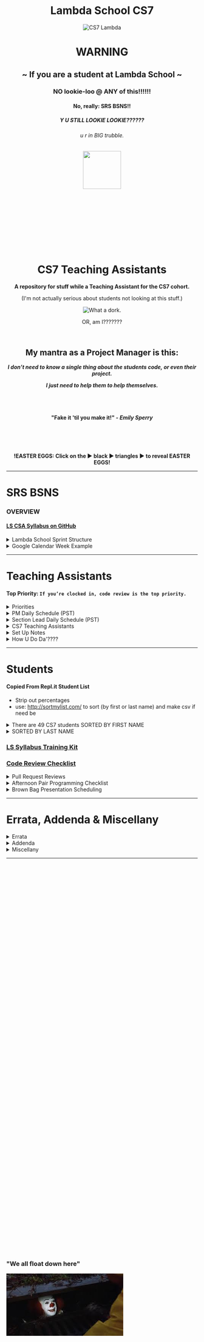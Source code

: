 <div align="center">
  <h1>Lambda School CS7</h1>
  <img src="https://raw.githubusercontent.com/mixelpixel/LambdaSchoolTA/master/art/cs7lambda.png" alt="CS7 Lambda" height="200px" width="200px">
  <h1><b>WARNING</b></h1>
  <h2>~ If you are a student at Lambda School ~</h2>
  <h3>NO lookie-loo @ ANY of this!!!!!!</h3>
  <h4>No, really: SRS BSNS!!</h4>
  <h5>Y U STILL LOOKIE LOOKIE??????</h5>
  <h6>u r in BIG trubble.</h6>
  <img src="https://orig00.deviantart.net/d0b8/f/2015/167/8/5/blue_lambda_as_hecu_marine_by_hanif1807-d8xkuq4.png" height="100px" width="100px">
  <br><br><br><br><br><br><br><br><br><br>
  <h1>CS7 Teaching Assistants</h1>
  <p><b>A repository for stuff while a Teaching Assistant for the CS7 cohort.</b></p>
  <p>(I'm not actually serious about students not looking at this stuff.)</p>
  <img src="https://raw.githubusercontent.com/mixelpixel/LambdaSchoolTA/master/art/what-a-dork.jpg" alt="What a dork.">
  <p>OR, am I???????</p>
  <br>
  <h2>My mantra as a Project Manager is this:</h2>
  <p><i><b>I don’t need to know a single thing about the students code, or even their project.</b></i></p>
  <p><i><b>I just need to help them to help themselves.</b></i></p>
  <br><br>
  <h4>"Fake it 'til you make it!" - <i>Emily Sperry</i></h4>
  <br><br><br>
  <p><b>!EASTER EGGS: Click on the ▶︎ black ▶︎ triangles ▶︎ to reveal EASTER EGGS!</b></p>
</div>

***

# SRS BSNS
### OVERVIEW
#### [LS CSA Syllabus on GitHub](https://github.com/LambdaSchool/LambdaCSA-Syllabus)

<details><summary>Lambda School Sprint Structure</summary><p>

- [Lambda School Sprint Structure](https://docs.google.com/spreadsheets/d/1m83sq7Td5jpJ0XQUTwN7dJKhBHvIUppyHGIQ58pVQl4/edit?usp=sharing)

![Lambda School Sprint Structure](art/weeklySchedule.png)

</p></details>

<details><summary>Google Calendar Week Example</summary><p>

- The CS7 Calendar is available on Google Calendars per invite.

![CS& Google Calendar](art/google-calendar.png)

</p></details>

***

# Teaching Assistants
#### Top Priority: `If you’re clocked in, code review is the top priority.`

<details><summary>Priorities</summary><p>

- [Student per PM](https://docs.google.com/spreadsheets/d/1U7f93fjcB02d33--bMgC1-eEEyXrw_eH55duABnnurY/edit#gid=0)

> When possible (which should be almost always…), code reviews should be done during instruction in the morning.
> Emphasis is on the current PR’s, not the past ones.
> Then the queue of questions should be covered in the afternoon.

##### Also, as for the queue, I have been doing this:
1. if there are questions I can address quickly, then I do so in writing.
  - Am trying to fight the urge to jump into a chat (even though it is often easier to verbally explain things).
2. When given questions in DM’s, I’m in the habit of asking that the question be posted in help channels prior to answering. Also, good to confirm that the student with the question is _PAIR PROGRAMMING_ and that their _PULL REQUEST_ reflects the current state of their project.

##### `Code reviews are literally the most important part of your job.`
> The afternoon questions are great, but in-depth code reviews have more impact.

</p></details>

<details><summary>PM Daily Schedule (PST)</summary><p>

#### DAILY@9:15am PST CS7 PM Stand Up Meeting (5 - 10 minutes)

## Monday through Thursday: Projects & Code Challenges

| # | Time (PST) | Activity |
|:---|:---|:---|
| 1.  | 8         | `/jibble in` |
| 2.  | 805 - 820 | CS7 PM standup meeting |
| 3.  | 820 - 9   | 1) GitHub PR code reviews, 2) Code challenge help, 3) SOLUTION LECTURE @845-9 |
| 5.  | 9   - 11  | 1) GitHub PR code reviews, 2) #cs7_help, 3) AM Lecture |
| 6.  | 11        | `/jibble out` |
| 7.  | 11  - 12  | LUNCH |
| 8.  | 12        | `jibble in` |
| 9.  | 12  - 345 | 1) GitHub PR code reviews, 2) #cs7_help, 3) Zoom <a href="https://youtu.be/-P67b07z7Qw">Breakout</a> rooms |
| 10. | 345 - 415 | Daily Retrospective Form review |
| 11. | 415 - 430 | PM Team Meeting Standup Reports |
| 12. | 415 - 5   | PM Team Meeting Group Discussion |
| 13. | 5         | `jibble out` |

## Friday: Sprint Challenges

| # | Time (PST) | Activity |
|:---|:---|:---|
| 1.  | 8         | `/jibble in` |
| 2.  | 805 - 9   | CS7 PM standup meeting |
| 3.  | 9   - 10  | CS7 PM Open Q&A with Instructor |
| 4.  | 10  - 11  | 1) GitHub PR code reviews, 2) #cs7_help |
| 5.  | 11        | `/jibble out` |
| 6.  | 11  - 12  | LUNCH |
| 7.  | 12        | `jibble in` |
| 8.  | 12  - 5   | Sprint Challenge: 12-1 Instructor Review, Assessments, PR reviews, 1-on-1 meetings |
| 9.  | 5         | `jibble out` |

***

## Afternoon Part-time PM assistance M - Th

| # | Time (PST) | Activity |
|:---|:---|:---|
| 1.  | 12        | `jibble in` |
| 2.  | 12  - 345 | 1) GitHub PR code reviews, 2) #cs7_help, 3) Zoom <a href="https://youtu.be/-P67b07z7Qw">Breakout</a> rooms |
| 3.  | 345 - 415 | Daily Retrospective Form review |
| 4.  | 415 - 430 | PM Team Meeting Standup Reports |
| 5.  | 415 - 5   | PM Team Meeting Group Discussion |
| 6.  | 5         | `jibble out` |

## Afternoon Part-time PM assistance Friday: Sprint Challenges

| 1.  | 12     | `jibble in` |
| 2.  | 12 - 5 | Sprint Challenge: 12-1 Instructor Review, Assessments, PR reviews, 1-on-1 meetings |
| 3.  | 5      | `jibble out` |


</p></details>

<details><summary>Section Lead Daily Schedule (PST)</summary><p>

#### DAILY@9:15am PST CS7 PM Stand Up Meeting (5 - 10 minutes)
##### In alphabetical order, ask all the PM's
1. What did you work on yesterday?
2. What are you working on today?
3. What is causing you to get stuck?

#### DAILY@9:05am PST  [Section Lead Stand Up Meeting](https://zoom.us/j/4558930151)

## Monday through Thursday: Projects & Code Challenges

| # | Time (PST) | Activity |
|:---|:---|:---|
| 1.  | 450p day before or 750a | Schedule Code Challenge |
| 2.  | 8         | `/jibble in` |
| 3.  | 805 - 820 | CS7 PM standup |
| 4.  | 820 - 845 | 1) GitHub PR code reviews, 2) Code challenge help |
| 5.  | 845 - 9   | LECTURE: code challenge review |
| 6.  | 905 - ... | Section Leads mtg: https://zoom.us/j/4558930151 or #staff_lead_tas report |
| 7.  | ... - 11  | 1) GitHub PR code reviews 2) #cs7_help 3) Attendance 4) Watchlist |
| 8.  | 11        | `/jibble out` |
| 9.  | 11  - 12  | LUNCH |
| 10. | 12        | `jibble in` |
| 11. | 12  - 5   | 1) GitHub PR code reviews 2) #cs7_help 3) Zoom <a href="https://youtu.be/-P67b07z7Qw">Breakout</a> rooms, 4) Q&A lecture help/host 2-3pst |
| 12. | 5         | `jibble out` |

## Friday: Sprint Challenges

| # | Time (PST) | Activity |
|:---|:---|:---|
| 1.  | 8         | `/jibble in` |
| 2.  | 805 - 820 | CS7 PM standup |
| 3.  | 820 - 915 | 1) GitHub PR code reviews 2) #cs7_help |
| 4.  | 905 - ... | Section Leads mtg: https://zoom.us/j/4558930151 |
| 5.  | ... - 11  | 1) GitHub PR code reviews 2) #cs7_help 3) Attendance 4) Watchlist |
| 6.  | 11        | `/jibble out` |
| 7.  | 11  - 12  | LUNCH |
| 8.  | 12        | `jibble in` |
| 9.  | 12  - 5   | 1) GitHub PR code reviews 2) #cs7_help 3) Zoom <a href="https://youtu.be/-P67b07z7Qw">Breakout</a> rooms |
| 10. | 5         | `jibble out` |

</p></details>

<details><summary>CS7 Teaching Assistants</summary><p>

### CS7 PM's
| # | Name | Location | TimeZone | OS | Text Editor |
|---|:---|:---|:---|:---|:---|
| 1. | Manisha LaL               | (Chicago, IL) | CST | macOS | VSC |
| 2. | Wesley "Pine Cone" Harvey | (Vancouver, BC) | PST | macOS | Emacs |
| 3. | Satish Vattikuti          | (Toledo, OH) | EST | win10 | VSC |
| 4. | Patrick Kennedy           | (Madison, NH) | EST | macOS, win10, Ubuntu | Atom, VSC, Vim, Sublime, Notepad++ |
| 5. | Tyge Johnson              | (Salt Lake City, UT) | MST | macOS | Atom |
| 6. | Matt Jackson              | ??? | PST | macOS | VSC, VIM |
| 7. | Dylan Scheidt             | ??? | EST | macOS | VSC |
| 8. | Ryan Lowe                 | ??? | EST | Ubuntu | VSC |

<img src="https://raw.githubusercontent.com/mixelpixel/LambdaSchoolTA/master/art/TAbyTimezones.jpeg" alt="PM Time Zones" width="300">

### CS7 PM Schedules (PST)
1. Manisha M-F 8-11 LUNCH 12-5
2. Tyge Johnson: M-F 8-11 LUNCH 12-5
3. Patrick: M-F 8-11 LUNCH 12-5
4. Matt Jackson: M-F 8-11 LUNCH 1-5
5. Ryan Lowe: M-F 8-11 LUNCH 12-4
6. Dylan Scheidt: M-F 8-11 LUNCH 1-5
7. Wesley: M-F 8-9, 1-4 _(5-9 w/CS1PT)_
8. Satish is Part Time: 20hrs total
  - M Tu W Th F: 8AM - 9AM
  - M    W    F: NOON - 5PM
  - week4: M (12-5) . Tuesday(8-10). Wednesday (8-9, 12-5). Thursday(8-9). Friday(8-9, 12-5).
  - week5: M (12-5) . Tuesday(8-10). Wednesday (8-9, 12-5). Thursday(8-9). Friday(8-9, 12-5).

</p></details>

<details><summary>Set Up Notes</summary><p>

### Setting up new Section Leads
1) CS# on Piazza - Tai
2) CS# on Repl.it - Kevin
3) Zoom logins (one for lead, one for CS# PM’s) - Tai
4) YouTube: Lambda School account access - Caleb
5) Airtable access for Attendance and the Watchlist - Caleb
    FORMS:
    Submitting issues to the Watchlist: https://airtable.com/shrgF26kb3wrdEpGr?prefill_Status=New
    Equipment Request: https://airtable.com/shrEHS8dPFyhcYBMI
    General Feedback: https://airtable.com/shrdcxEM3ORh4DpJ9
    Weekly Retrospective: https://airtable.com/shruSVU97eR6CHE5A
    Lesson Feedback: https://airtable.com/shreRpwjZj16E9KDF
    Daily Standup: https://airtable.com/shr8ZYuNjevMLRsxI
    Daily retrospective: https://airtable.com/shrucAhRKhWn3JRMv
6) CS# Google calendar - Jocelyn
7) `jibble`
8) `/question` & `/queue`

### Posting Links on Piazza
- `Manage Class` tab to add students and instructors
- `New Post` - add week# tag for letures; & the code challenges week# & coding_challenge tags for code challenges
- NOTE: Just pasting the YouTube link WON'T necessarily result in an HTML link - it'll just be text. Piazza will make the URL hypertext, but only if you add a space after it (so their text editor evluates the link).
- MUCH more useful to students: EMBEDDED YouTube content!

<div align="center">
<img src="https://raw.githubusercontent.com/mixelpixel/LambdaSchoolTA/master/art/piazza/embed.png" alt="select 'Insert'" height="100">
<br>
<img src="https://raw.githubusercontent.com/mixelpixel/LambdaSchoolTA/master/art/piazza/piazzaEmbedYouTube.gif" alt="How to embed YouTube links on Piazza" height="338" width="600">
</div>

<details><summary>Less awesome ways to post YouTube links on Piazza</summary><p>

#### Just pasting a URL does NOT make a link:

<img src="https://raw.githubusercontent.com/mixelpixel/LambdaSchoolTA/master/art/piazza/text.png" alt="bOrInG!!!" height="100">

#### A couple extra steps to make it a link:

<img src="https://raw.githubusercontent.com/mixelpixel/LambdaSchoolTA/master/art/piazza/link1.png" alt="click" height="100">

<img src="https://raw.githubusercontent.com/mixelpixel/LambdaSchoolTA/master/art/piazza/link2.png" alt="paste" height="100">

<img src="https://raw.githubusercontent.com/mixelpixel/LambdaSchoolTA/master/art/piazza/link3.png" alt="so very (barely) helpful" height="100">

<img src="https://raw.githubusercontent.com/mixelpixel/LambdaSchoolTA/master/art/piazza/link4.png" alt="bOrInG!!!" height="100">

#### [So, yeah, for all the work, embedding the content is easier and more effective!](#posting-links-on-piazza)

***

</p></details>

### Repl.it review
- use it to monitor students progress with CC's.
- If they aren't completing them, check in.
- If they aren't even submitting them, show them how and remind them to submit them.
- Export CSV to analyze performance

### Setting up [repl.it](https://repl.it/teacher) code challenges
Per Emily:
1. Log into repl.it - you should see the classrooms
2. When you click on CS7's classroom there should be 3 tabs: published, scheduled, and drafts.
3. Under drafts, find the code challenge and click on it.
4. On it's main page on the top right you can schedule it.
5. Select tomorrow and set the time to 7:59 AM (I do 8, but I'm a rebel)
6. You can always go back to the scheduled version, click to open it up and you'll have options to edit the tests etc. If you scroll all the way to the bottom, there's a link to the model solution. That's the one the students will see after submission, and the one you can share if you don't want to write one.

### Setting up BrownBags
Per Emily:
1. So right now I'm scheduling them a week at a time. I contact students individually and occasionally ask for volunteers in the channels. When I get a volunteer I add them to the calendar. The next two weeks are reserved for Sean and Caleb.
2. The reason I do a week in advance is because sometimes we have to reschedule to make room for guests, and it makes it easier to just move the students back one week as opposed to scheduling them all out three months and having to figure out where to put them
3. They're 20 minutes long, we aim for 3 per Friday

### Slack `/jibble` timeclock
- In the jibble App channel, use `in` and `out`, see also: `help`
- https://app.jibble.io/ to access your time sheet and edit times if need be.
- http://help.jibble.io/timesheets/how-can-i-add-or-edit-time-manually

### Attendance on Airtable
- if a student hasn't been noted as being in attendance for 2 days, send a DM:
```
Hi {student},
Just checking in. {introduction if need be}. We may have simply missed you while we were taking attendance, but I’m writing to check in to make sure you have what you need for the course and are able to stay current with the coursework. Please let me know if you’re here and if there’s anything I can do to help.
```

### 1099
- https://www.irs.gov/businesses/small-businesses-self-employed/independent-contractor-self-employed-or-employee

</p></details>

<details><summary>How U Do Da'????</summary><p>

### HOW TO get updates from Lambda School’s repositories with `git pull upstream master`:

To display your remote aliases and the associated URL:
```bash
$ git remote -v
```

If you forked the Lambda School repository and cloned _your_ fork, then `origin` should be set to _your_ GitHub repository. The name `origin` is just a convention for signifying the GitHub repository which corresponds with your local Git repository.

If you do not have a remote alias set to Lambda School’s GitHub repository, you can add an _alias_ for the remote unique resource locater specifying Lambda School’s GitHub repository. To do that, the `git` command uses this syntax: `git remote add upstream {URL}`. For example:

```bash
$ git remote add upstream https://github.com/LambdaSchool/Responsive-Web-Design.git
```

...then confirm that the alias is set with:
```bash
$ git remote -v
```

...then you can:
```bash
$ git pull upstream master
```

...to pull in the updates from Lambda School’s GitHub repository to your local Git repository.

Also, when you pull in new stuff from Lambda School’s GitHub repo, your local Git repository will want a commit message to log the update. The VIM or NANO text editors may pop up at you expecting you to know how to use them.

VIM is a “mode based” text editor. When you encounter it in git
1) press `i` to enter “Insert” mode (may launch in Insert mode - look to the bottom left of the console display, does it say`— INSERT --`?
2) type your commit message
3) press `ESC` to enter the “command mode”
4) type `:wq: to “W”rite and “Q”uit
5) you should be back in your regular console.
6) type `git log` to confirm the commit message (press `q` to get back to your regular console)

If you are set up with the NANO text editor, `ctrl-o` is the save command. Type your commit msg, the use `ctrl-o`. At the bottom of the NANO text editor, you should see a list of command options.

To set Git’s default editor to your preference of VIM or NANO:

```bash
$ git config --global core.editor vim
```

...maybe you might need quotes around “vim”:
```bash
$ git config --global core.editor "vim"
```

or
```bash
$ git config --global core.editor "nano"
```

and there are ways to associate a text editor (Atom, Sublime) with Git: https://help.github.com/articles/associating-text-editors-with-git/

I have not tried this, but I am told that to set VSC as the default text editor, this command _should_ do it with GitBash:
```bash
git config --global core.editor "/Applications/Visual\ Studio\ Code.app/Contents/Resources/app/bin/code"
```

Othherwise for folks using CMD/PShell:
```cmd
git config --global core.editor "C:\\Program files\path...to\Visual\ Studio\ Code.app/Contents/Resources/app/bin/code.exe"
```

### Remove committed content that's been pushed to GitHub
So, you say you’ve _*already*_ pushed your ENTIRE `node_modules` folder up to GitHub, eh?
1) add ‘node_modules’ to .gitignore file
2) `$ git rm -r --cached node_modules`
3) `$ git commit -m 'Remove the now ignored directory node_modules'`
4) `$ git push origin master`

### git TIME TRAVEL
If you want to go “back in time” to a previous commit, copy something, return to your current commit and use the old code: https://stackoverflow.com/a/4114122/5225057
> If you want to temporarily go back to it, fool around, then come back to where you are, all you have to do is check out the desired commit:
```
git checkout <first 7 or 10 letters in the git commit ID>
```
> To go back to where you were, just check out the branch you were on again.
i.e. `git checkout master`

For example, use `git log` to see your commit history, find the commit you want to make current, copy it’s commit ID, then use `git checkout <commit ID>` to make a temporary branch from the commit. Use `git branch -a` to list the branch and note the star next to the “current” branch. In your text editor, you should see the changes have reverted to the old commit. Copy what you need. Then switch back to the master branch with `git checkout master`. In your text editor, you should see that the files are back to where you left off. `git branch -a` will report that you are on “master again” and the temp branch is gone. `git log` will also confirm that your latest commit is the current one. You can now paste the code you copied out of the old commit into your current work :slightly_smiling_face:

### Slack
#### `/polly` polls
- oh, it's a thing now with [a web interface](https://app.polly.ai/authoring)... templates... all that.
#### `/remind`ers
- `/remind` e.g. `/remind #cs7_staff @channel 805aPST - CS7 PMs Stand Up mtg: https://zoom.us/j/373539169 every weekday at 11:05am` (see Zoom prefs to make a regular meeting URL)
- `/remind #cs7 @channel Before you go to lunch, update your Sprint Challenge PR by saving your work locally, committing all your changes and pushing them up to GitHub. You did submit a PR, right? Once you've done that, please fill out the Sprint Challenge Submission form: https://airtable.com/shrZZKYVu5SITs2R8 every friday at 1:55pm`

### Chat
1. Slack chat supports mouse sharing and screen drawing
2. Zoom

### Screen recording
1. Zoom
2. Linux: http://www.maartenbaert.be/simplescreenrecorder/ (pic and sound)
3. macOS: QuickTime Player does screen captures. To record sound, I installed [SoundFlower](https://rogueamoeba.com/freebies/soundflower/) (Got to the GitHub link)
4. Windows: ???
5. Ever need to quickly concatenate two Zoom meeting mp4's? …Like in _30_ seconds?? Can haz FFMPEG???
```console
$ ffmpeg -i PART1.mp4 -c copy -bsf:v h264_mp4toannexb -f mpegts temp1.ts
$ ffmpeg -i PART2.mp4 -c copy -bsf:v h264_mp4toannexb -f mpegts temp2.ts
$ ffmpeg -i "concat:temp1.ts|temp2.ts" -c copy -bsf:a aac_adtstoasc OUTPUT.mp4
```

  - you'll need this on macOS: `brew install ffmpeg`
  - for other OS's: https://trac.ffmpeg.org/wiki/CompilationGuide
  - or just start here: https://ffmpeg.org/

6. ScreenFlow - Caleb has paid version to render w/o watermark
  - an example using Cursor enlargement, click radar, and displaying modifier keystrokes (e.g. `⌘ + v` for `paste`):

![How to upload an embedded YouTube link](art/piazza/piazzaEmbedYouTube.gif)

7. Convert .mp4 to .gif: https://ezgif.com/video-to-gif
8. https://gifox.io

### Markdown Preview
#### GitHub Flavored Markdown (GFM)
- Manual: https://github.github.com/gfm/
- CheatSheet: https://github.com/adam-p/markdown-here/wiki/Markdown-Cheatsheet

#### How to get Markdown previews in text editors (for example in ANSWER.md or ReadMe.md files):
- Markdown Preview in Atom: https://flight-manual.atom.io/using-atom/sections/writing-in-atom/#previews
- Markdown Preview in VSC: https://code.visualstudio.com/docs/languages/markdown#_markdown-preview
- You can also edit the markdown text file, commit the changes, push it to GitHub and view the file online in the browser

#### Wanna know how to make these expandable sections in markdown?
1. Click on this [README.md file](README.md), then
2. click the `edit` icon:

![Look, a pencil!](art/look-a-pencil.png)

3. wrap a section in this HTML:
```html
<details><summary>Displayed Text</summary><p>

Nested text/markdown

</p></details>
```

4. make it like this if you want the html collapsable in your text editor:
```html
<details>
  <summary>Displayed Text</summary><p>

  Nested text/markdown

  </p>
</details>
```

</p></details>

***

# Students

#### Copied From Repl.it Student List
- Strip out percentages
- use: http://sortmylist.com/ to sort (by first or last name) and make csv if need be

<details><summary>There are 49 CS7 students SORTED BY FIRST NAME </summary><p>

1. Aaron Burk
2. Amanda Phillips
3. Anthony Catalfo
4. Ashlei Jones
5. Boeun Kim
6. Charlie Sparks
7. Christopher Beards
8. Cliff Kang
9. Cody Windeknecht
10. Daniel Abbott
11. Daniel Lara
12. Dani Tacheny
13. David Loveday
14. David Soudry
15. Devin Baldwin
16. Dixie Korley
17. Eileen Eddy
18. Eric Hechavarria
19. German Go
20. Giraud Julemis
21. Glenn-David Daniel
22. Igor Yermak
23. John Spraul
24. Jon Anderson
25. Jonathan Brunt
26. Jonathan Bry
27. Kevin Chan
28. Lo Saephan
29. Maximo Delarosa
30. Michael Marshalkovich
31. Mike Streltsoff
32. Nathan Flood
33. Nathaniel Flory
34. Nikhil Kamineni
35. Peter Gray
36. Punit Rawal
37. Richard Reis
38. Ronelle Lawson
39. Ronnie Miksch
40. Roy Tan
41. Russell Bates
42. Russell Stinson
43. Sagdi Formanov
44. Sergey Nam
45. Shobana Ramesh
46. Steven Magadan
47. Tiffany Robbins
48. Tommy Coleman
49. Tyson Williams

</p></details>

<details><summary>SORTED BY LAST NAME</summary><p>

Daniel Abbott
Jon Anderson
Devin Baldwin
Russell Bates
Christopher Beards
Jonathan Brunt
Jonathan Bry
Aaron Burk
Anthony Catalfo
Kevin Chan
Tommy Coleman
Glenn-David Daniel
Maximo Delarosa
Eileen Eddy
Nathan Flood
Nathaniel Flory
Sagdi Formanov
German Go
Peter Gray
Eric Hechavarria
Ashlei Jones
Giraud Julemis
Nikhil Kamineni
Cliff Kang
Boeun Kim
Dixie Korley
Daniel Lara
Ronelle Lawson
David Loveday
Steven Magadan
Michael Marshalkovich
Ronnie Miksch
Sergey Nam
Amanda Phillips
Shobana Ramesh
Punit Rawal
Richard Reis
Tiffany Robbins
Lo Saephan
David Soudryy"
Charlie Sparks
John Spraul
Russell Stinson
Mike Streltsoff
Dani Tacheny
Roy Tan
Tyson Williams
Cody Windeknecht
Igor Yermak

</p></details>

### [LS Syllabus Training Kit](http://ls-training-kit.netlify.com/cs-master)
### [Code Review Checklist](https://github.com/LambdaSchool/Code-Review-Checklist)

<details><summary>Pull Request Reviews</summary><p>

### DOM-JavaScript-mini
- [Steve's Student Success Tracker](https://docs.google.com/spreadsheets/d/1OCF6om9bFTAbM_pWshCbV5KoOldfhxiaVjESO06oFGk/edit#gid=854893660)

- [Example early comments - examine web page, encourage good git and GitHub practice](https://github.com/LambdaSchool/DOM-JavaScript-mini/pull/60)
```
Looks great - buttons work, layout's on point.
I opened the page in Chrome, Firefox, Safari & Opera and the buttons all worked.
Page layout looked good while resizing the browser.
No console warnings in the Chrome Dev Tools, well done!

Suggestion for GitHub Pull Requests and commits:
- Get in the habit of committing more often!
- Commit messages can be a valuable resource, and also help your focus on each step of the software development process.
- While things like `tried` and `done` might be _true_, they don't really describe the state of the project as you were developing it.
- Commit msgs don't have to be long, but often and succinct is good practice. The first fifty characters can be the whole commit message, but they can also be the title if you put a line in between the title and a longer explanatory description.
- The command `git log` will show you the history of your project (`space` to page through the longer histories. `q` will get you out of the history display). I try (and often fail) to get my commit message titles to tell the _story_ of my project development.

As for PRs - it's helpful for PMs/Instructors if you put _your name_ as the title of the PR.
Also, you can open a PR as soon as you fork and clone a repo.
As you push commits to your repo, they'll get added to the PR.
That way your work is available to us as you develop your project :)
For example, start a PR title with "**Student NAME: w.i.p.**"
Then when you are done, you can edit the title to read, "**Student NAME: done √**"
Will also be useful when pair programming to put both peeps names in the title.

Great job!
```

</p></details>

<details><summary>Afternoon Pair Programming Checklist</summary><p>

https://github.com/LambdaSchool/pair-programming-checklist

Pairing:
@channel Reminder: for pair programming “collaboration” through :github:
```
1. Person A forks the Lambda School repository.
2. Person A adds person B as a Collaborator.
3. Person B accepts invite.
4. Both clone person A's repository.
5. Work together, switch coding roles every half hour.
6. Upon the first switch, save all changes, commit, push to person A's repository and makes a Pull Request.
7. Push and pull changes as you switch.
8. Commit often!
```

</p></details>

<details><summary>Brown Bag Presentation Scheduling</summary><p>

### Interested
1. Aaron Burk: soft skills / people skills, request 1/26

</p></details>

***

# Errata, Addenda & Miscellany

<details><summary>Errata</summary><p>

1. [LS CSA Syllabus on GitHub](https://github.com/LambdaSchool/LambdaCSA-Syllabus)
  - out of sync with cs7
2. List of students accuracy? Currently gleaned from the repl.it list of students who've completed assignments.
3. List of Labs/Sprints released to students?
  - For operational understanding of their knowledge base.
  - And for Pull Request code reviews

</p></details>

<details><summary>Addenda</summary><p>

1. Complete list of relevant LINKS released to class as supplemental/prepatory material.
2. Deploy [arc_hive](https://youtu.be/uxIYIhiGMcE) to LS?
3. Deploy Hackathon2018 Docker env project/sprint set up:
```
Hey Dan, did you watch any of the Hackathon 2018 demos?

There was a group that built an tool for LS students which - across platforms - could be configured to get students the tools they need for projects with minimal setup. If you have ~5-10 minutes to watch the demo, this link is cued up to their presentation: https://youtu.be/Kn3PX0QEK1U?t=28m53s

> There would be a docker file for each lesson; each student would install a docker at the beginning, which would include all dependencies and lesson files, and each student could grab their own personal editor; there would literally be no setup time; the lesson could be started immediately.

I’m thinking this could be useful in Precourse as well? Curious to know what you think - thanks!
```

</p></details>

<details><summary>Miscellany</summary><p>

1. Helping Dan Frehner with https://github.com/mixelpixel/Getting-Started
2. 1/2 hour demo video on GitHub.
  - Watch [Pre-Course - Git Fu](https://youtu.be/ZihgMcrHOF4).
  - Review https://github.com/LambdaSchool/Precourse/tree/master/Lesson1-Git
3. Implement Arc Hive into LS?
4. Hackathon2018 Docker project?
5. vidpresso???

</p></details>

***
<br><br><br><br><br><br><br><br><br><br><br><br><br><br><br><br><br><br><br><br>
<br><br><br><br><br><br><br><br><br><br><br><br><br><br><br><br><br><br><br><br>
<br><br><br><br><br><br><br><br><br><br><br><br><br><br><br><br><br><br><br><br>
### "We all float down here"
![We all float down here](/art/pennywise.jpeg)
<br><br><br><br><br><br><br><br><br><br><br><br><br><br><br><br><br><br><br><br>
<br><br><br><br><br><br><br><br><br><br><br><br><br><br><br><br><br><br><br><br>
<br><br><br><br><br><br><br><br><br><br><br><br><br><br><br><br><br><br><br><br>
### Balloon?
![Balloon?](/art/balloon.jpg)
